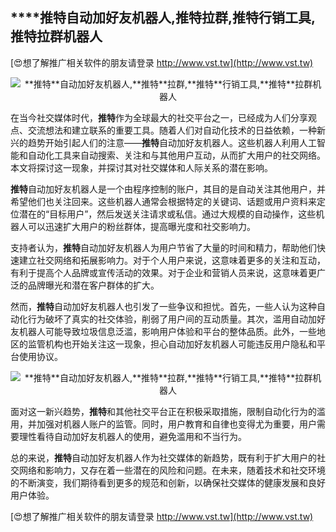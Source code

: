## ****推特**自动加好友机器人,**推特**拉群,**推特**行销工具,**推特**拉群机器人**

[😍想了解推广相关软件的朋友请登录 http://www.vst.tw](http://www.vst.tw)

 <center><img src="https://vst.tw/MP4/tuiguang/png/0.png" alt="**推特**自动加好友机器人,**推特**拉群,**推特**行销工具,**推特**拉群机器人"></center>

在当今社交媒体时代，**推特**作为全球最大的社交平台之一，已经成为人们分享观点、交流想法和建立联系的重要工具。随着人们对自动化技术的日益依赖，一种新兴的趋势开始引起人们的注意——**推特**自动加好友机器人。这些机器人利用人工智能和自动化工具来自动搜索、关注和与其他用户互动，从而扩大用户的社交网络。本文将探讨这一现象，并探讨其对社交媒体和人际关系的潜在影响。

**推特**自动加好友机器人是一个由程序控制的账户，其目的是自动关注其他用户，并希望他们也关注回来。这些机器人通常会根据特定的关键词、话题或用户资料来定位潜在的“目标用户”，然后发送关注请求或私信。通过大规模的自动操作，这些机器人可以迅速扩大用户的粉丝群体，提高曝光度和社交影响力。

支持者认为，**推特**自动加好友机器人为用户节省了大量的时间和精力，帮助他们快速建立社交网络和拓展影响力。对于个人用户来说，这意味着更多的关注和互动，有利于提高个人品牌或宣传活动的效果。对于企业和营销人员来说，这意味着更广泛的品牌曝光和潜在客户群体的扩大。

然而，**推特**自动加好友机器人也引发了一些争议和担忧。首先，一些人认为这种自动化行为破坏了真实的社交体验，削弱了用户间的互动质量。其次，滥用自动加好友机器人可能导致垃圾信息泛滥，影响用户体验和平台的整体品质。此外，一些地区的监管机构也开始关注这一现象，担心自动加好友机器人可能违反用户隐私和平台使用协议。

 <center><img src="https://vst.tw/MP4/tuiguang/png/1.png" alt="**推特**自动加好友机器人,**推特**拉群,**推特**行销工具,**推特**拉群机器人"></center>

面对这一新兴趋势，**推特**和其他社交平台正在积极采取措施，限制自动化行为的滥用，并加强对机器人账户的监管。同时，用户教育和自律也变得尤为重要，用户需要理性看待自动加好友机器人的使用，避免滥用和不当行为。

总的来说，**推特**自动加好友机器人作为社交媒体的新趋势，既有利于扩大用户的社交网络和影响力，又存在着一些潜在的风险和问题。在未来，随着技术和社交环境的不断演变，我们期待看到更多的规范和创新，以确保社交媒体的健康发展和良好用户体验。

[😍想了解推广相关软件的朋友请登录 http://www.vst.tw](http://www.vst.tw)



